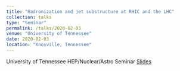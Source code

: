 ```yaml
---
title: "Hadronization and jet substructure at RHIC and the LHC"
collection: talks
type: "Seminar"
permalink: /talks/2020-02-03
venue: "University of Tennessee"
date: 2020-02-03
location: "Knoxville, Tennessee"
---
```

University of Tennessee HEP/Nuclear/Astro Seminar
[Slides](https://jdosbo.github.io/files/UTK_seminar.pdf) 